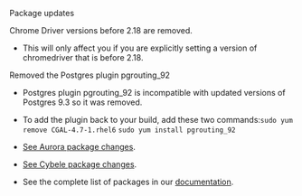 Package updates

Chrome Driver versions before 2.18 are removed.  
* This will only affect you if you are explicitly setting a version of chromedriver that is before 2.18.

Removed the Postgres plugin pgrouting_92
* Postgres plugin pgrouting_92 is incompatible with updated versions of Postgres 9.3 so it was removed.
* To add the plugin back to your build, add these two commands:`sudo yum remove CGAL-4.7-1.rhel6` ` sudo yum install pgrouting_92 `

* [See Aurora package changes](https://s3.amazonaws.com/whats-new-prod/assets/packages/centos/diff-1022-to-1023.html).
* [See Cybele package changes](https://s3.amazonaws.com/whats-new-prod/assets/packages/ubuntu/diff-1040-to-1041.html).
* See the complete list of packages in our [documentation](https://docs.snap-ci.com/the-ci-environment/complete-package-list/).
